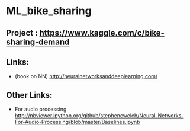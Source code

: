# ML_bike_sharing

## Project : https://www.kaggle.com/c/bike-sharing-demand 

## Links:
* (book on NN) http://neuralnetworksanddeeplearning.com/

## Other Links:
* For audio processing http://nbviewer.ipython.org/github/stephencwelch/Neural-Networks-For-Audio-Processing/blob/master/Baselines.ipynb
